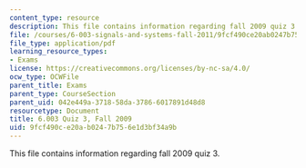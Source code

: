 ```yaml
---
content_type: resource
description: This file contains information regarding fall 2009 quiz 3.
file: /courses/6-003-signals-and-systems-fall-2011/9fcf490ce20ab0247b756e1d3bf34a9b_MIT6_003F11_F09q3.pdf
file_type: application/pdf
learning_resource_types:
- Exams
license: https://creativecommons.org/licenses/by-nc-sa/4.0/
ocw_type: OCWFile
parent_title: Exams
parent_type: CourseSection
parent_uid: 042e449a-3718-58da-3786-6017891d48d8
resourcetype: Document
title: 6.003 Quiz 3, Fall 2009
uid: 9fcf490c-e20a-b024-7b75-6e1d3bf34a9b
---
```

This file contains information regarding fall 2009 quiz 3.
